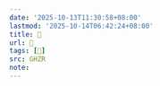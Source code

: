 ```yaml
---
date: '2025-10-13T11:30:58+08:00'
lastmod: '2025-10-14T06:42:24+08:00'
title: 󰧱
url: 󰧱
tags: [𥰶]
src: GHZR
note:
---
```

